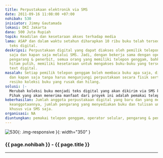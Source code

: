 ```yaml
---
title: Perpustakaan elektronik via SMS
date: 2011-09-16 11:08:00 +07:00
nohibah: 530
inisiator: Jimmy Gautamada
lokasi: DKI Jakarta
dana: 500 Juta Rupiah
topik: Keadilan dan kesetaraan akses terhadap media
lama: ASAP dan dalam waktu setahun diharapkan 10 ribu buku telah tersedia dalam bentuk
  teks digital.
deskripsi: Perpustakaan digital yang dapat diakses oleh pemilik telepon genggam dimana
  saja dan kapan saja melalui SMS. Jadi, dengan bekerja sama dengan operator selular,
  pengarang & penerbit, semua orang yang memiliki telepon genggam, bahkan dengan layar
  hitam putih, memiliki kesetaraan untuk mengakses buku-buku yang tersedia dalam bentuk
  text digital.
masalah: Setiap pemilik telepon genggam boleh membaca buku apa saja, di mana saja
  dan kapan saja tanpa harus mengunjungi perpustakaan secara fisik serta menghilangkan
  resiko koleksi buku yang rusak dan hilang.
solusi: |-
  Merubah koleksi buku menjadi teks digital yang akan dikirim via SMS kepada para anggota perpustakaan digital.
  Pihak yang akan menerima manfaat dari proyek ini adalah pemakai telepon genggam, operator selular, pengarang & penerbit.
keberhasilan: Jumlah anggota perpustakaan digital yang baru dan yang memperbaharui
  keanggotaannya, jumlah pengarang yang menyediakan buku dan tulisan untuk diakses
  khusus via SMS saja.
organisasi: NA
diuntungkan: pemakai telepon genggam, operator selular, pengarang & penerbit,
---
```


![530](/static/img/hibahcmb/530.png){: .img-responsive }{: width="350" }

### {{ page.nohibah }} - {{ page.title }}

---
